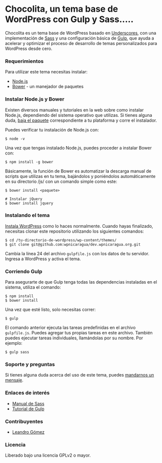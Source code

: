 # Chocolita, un tema base de WordPress con Gulp y Sass.....

Chocolita es un tema base de WordPress basado en [Underscores](http://underscores.me/), con una implementación de [Sass](http://sass-lang.com/) y una configuración básica de [Gulp](http://gulpjs.com/), que ayuda a acelerar y optimizar el proceso de desarrollo de temas personalizados para WordPress desde cero.

### Requerimientos

Para utilizar este tema necesitas instalar:

- [Node.js](https://nodejs.org/en/)
- [Bower](http://bower.io/) - un manejador de paquetes

### Instalar Node.js y Bower

Existen diversos manuales y tutoriales en la web sobre como instalar Node.js, dependiendo del sistema operativo que utilizas. Si tienes alguna duda, [baja el paquete](https://nodejs.org/en/download/) correspondiente a tu plataforma y corre el instalador.

Puedes verificar tu instalación de Node.js con:


```
$ node -v
```

Una vez que tengas instalado Node.js, puedes proceder a instalar Bower con:


```
$ npm install -g bower
```

Básicamente, la función de Bower es automatizar la descarga manual de scripts que utilizas en tu tema, bajándolos y poniéndolos automáticamente en su directorio /js/ con un comando simple como este:


```
$ bower install <paquete>

# Instalar jQuery
$ bower install jquery
```

### Instalando el tema

[Instala WordPress](https://codex.wordpress.org/es:Instalando_Wordpress) como lo haces normalmente. Cuando hayas finalizado, necesitas clonar este repositorio utilizando los siguientes comandos:

```
$ cd /tu-directorio-de-wordpress/wp-content/themes/
$ git clone git@github.com:wpnicaragua/dev.wpnicaragua.org.git
```

Cambia la línea 24 del archivo `gulpfile.js` con los datos de tu servidor. Ingresa a WordPress y activa el tema.

### Corriendo Gulp

Para asegurarte de que Gulp tenga todas las dependencias instaladas en el sistema, utiliza el comando:

```
$ npm install
$ bower install
```

Una vez que esté listo, solo necesitas correr:

```
$ gulp
```

El comando anterior ejecuta las tareas predefinidas en el archivo `gulpfile.js`. Puedes agregar tus propias tareas en este archivo. También puedes ejecutar tareas individuales, llamándolas por su nombre. Por ejemplo:

```
$ gulp sass
```

### Soporte y preguntas

Si tienes alguna duda acerca del uso de este tema, puedes [mandarnos un mensaje](http://www.monchito.net/contacto/).

### Enlaces de interés

- [Manual de Sass](http://librosweb.es/libro/sass/capitulo_4.html)
- [Tutorial de Gulp](https://platzi.com/blog/automatizacion-gulp-js/)

### Contribuyentes

- [Leandro Gómez](https://twitter.com/leogg)

### Licencia

Liberado bajo una licencia GPLv2 o mayor.
